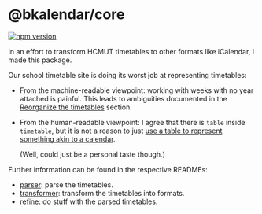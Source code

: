 # @bkalendar/core

<a href="https://npmjs.org/package/@bkalendar/core">
  <img src="https://img.shields.io/npm/v/@bkalendar/core.svg"
       alt="npm version">
</a>

In an effort to transform HCMUT timetables to other formats like iCalendar, I made this package.

Our school timetable site is doing its worst job at representing timetables:

- From the machine-readable viewpoint: working with weeks with no year attached is painful. This
  leads to ambiguities documented in the [Reorganize the timetables](/src/refine/README.md) section.
- From the human-readable viewpoint: I agree that there is `table` inside `timetable`, but it is not
  a reason to just [use a table to represent something akin to a calendar][steve].

  (Well, could just be a personal taste though.)

  [steve]: https://twitter.com/steveschoger/status/997125312411570176

Further information can be found in the respective READMEs:

- [parser](/src/parser/README.md): parse the timetables.
- [transformer](/src/transformer/README.md): transform the timetables into formats.
- [refine](/src/refine/README.md): do stuff with the parsed timetables.
